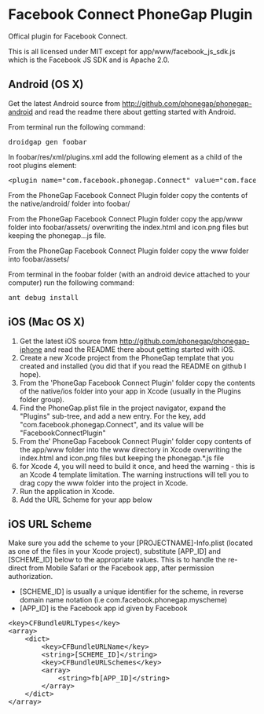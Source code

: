 Facebook Connect PhoneGap Plugin
================================

Offical plugin for Facebook Connect.

This is all licensed under MIT except for app/www/facebook_js_sdk.js which is the Facebook JS SDK and is Apache 2.0.

Android (OS X)
-----------

Get the latest Android source from http://github.com/phonegap/phonegap-android and read the readme there about getting started with Android.

From terminal run the following command:

<pre>
droidgap gen foobar
</pre>

In foobar/res/xml/plugins.xml add the following element as a child of the root plugins element:

<pre>
&lt;plugin name="com.facebook.phonegap.Connect" value="com.facebook.phonegap.Connect" /&gt;
</pre>

From the PhoneGap Facebook Connect Plugin folder copy the contents of the native/android/ folder into foobar/

From the PhoneGap Facebook Connect Plugin folder copy the app/www folder into foobar/assets/ overwriting the index.html and icon.png files but keeping the phonegap...js file.

From the PhoneGap Facebook Connect Plugin folder copy the www folder into foobar/assets/

From terminal in the foobar folder (with an android device attached to your computer) run the following command:

<pre>
ant debug install
</pre>


iOS (Mac OS X)
--------------

1. Get the latest iOS source from http://github.com/phonegap/phonegap-iphone and read the README there about getting started with iOS.
2. Create a new Xcode project from the PhoneGap template that you created and installed (you did that if you read the README on github I hope).
3. From the 'PhoneGap Facebook Connect Plugin' folder copy the contents of the native/ios folder into your app in Xcode (usually in the Plugins folder group).
4. Find the PhoneGap.plist file in the project navigator, expand the "Plugins" sub-tree, and add a new entry. For the key, add "com.facebook.phonegap.Connect", and its value will be "FacebookConnectPlugin"
5. From the' PhoneGap Facebook Connect Plugin' folder copy contents of the app/www folder into the www directory in Xcode overwriting the index.html and icon.png files but keeping the phonegap.*.js file 
6. for Xcode 4, you will need to build it once, and heed the warning - this is an Xcode 4 template limitation. The warning instructions will tell you to drag copy the www folder into the project in Xcode.
7. Run the application in Xcode.
8. Add the URL Scheme for your app below

iOS URL Scheme
-----------

Make sure you add the scheme to your [PROJECTNAME]-Info.plist (located as one of the files in your Xcode project), substitute [APP_ID] and [SCHEME_ID] below to the appropriate values. This is to handle the re-direct from Mobile Safari or the Facebook app, after permission authorization.

* [SCHEME_ID] is usually a unique identifier for the scheme, in reverse domain name notation (i.e com.facebook.phonegap.myscheme)
* [APP_ID] is the Facebook app id given by Facebook

<pre>
&lt;key&gt;CFBundleURLTypes&lt;/key&gt;
&lt;array&gt;
	&lt;dict&gt;
		&lt;key&gt;CFBundleURLName&lt;/key&gt;
		&lt;string&gt;[SCHEME_ID]&lt;/string&gt;
		&lt;key&gt;CFBundleURLSchemes&lt;/key&gt;
		&lt;array&gt;
			&lt;string&gt;fb[APP_ID]&lt;/string&gt;
		&lt;/array&gt;
	&lt;/dict&gt;
&lt;/array&gt;
</pre>